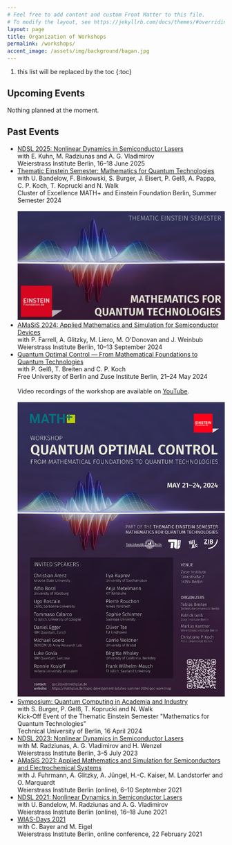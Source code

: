 ```yaml
---
# Feel free to add content and custom Front Matter to this file.
# To modify the layout, see https://jekyllrb.com/docs/themes/#overriding-theme-defaults
layout: page
title: Organization of Workshops
permalink: /workshops/
accent_image: /assets/img/background/bagan.jpg
---
```


1. this list will be replaced by the toc
{:toc}


## Upcoming Events

<p>Nothing planned at the moment.</p>




## Past Events

<ul>
  <li><a href="https://www.wias-berlin.de/workshops/NDSL25/">NDSL 2025: Nonlinear Dynamics in Semiconductor Lasers</a><br />
  with E.&nbsp;Kuhn, M.&nbsp;Radziunas and A.&nbsp;G.&nbsp;Vladimirov<br />
  Weierstrass Institute Berlin, 16&ndash;18 June 2025
  </li>

  <li><a href="https://mathplus.de/topic-development-lab/tes-summer-2024/">Thematic Einstein Semester: Mathematics for Quantum Technologies</a><br />
  with U.&nbsp;Bandelow, F.&nbsp;Binkowski, S.&nbsp;Burger, J.&nbsp;Eisert, P.&nbsp;Gel&szlig;, A.&nbsp;Pappa, C.&nbsp;P.&nbsp;Koch, T.&nbsp;Koprucki and N.&nbsp;Walk<br />
  Cluster of Excellence MATH+ and Einstein Foundation Berlin, Summer Semester 2024
  <br />
  <br />
  <a href="https://mathplus.de/topic-development-lab/tes-summer-2024/"><img src="/assets/img/workshops/TES-banner.png" alt="Thematic Einstein Semester: Mathematics for Quantum Technologies" width="500px"/></a>
  </li>

  <li><a href="https://www.wias-berlin.de/workshops/amasis2024/">AMaSiS 2024: Applied Mathematics and Simulation for Semiconductor Devices</a><br />
  with P.&nbsp;Farrell, A.&nbsp;Glitzky, M.&nbsp;Liero, M.&nbsp;O'Donovan and J.&nbsp;Weinbub<br />
  Weierstrass Institute Berlin, 10&ndash;13 September 2024
  </li>
  <li><a href="https://mathplus.de/topic-development-lab/tes-summer-2024/qoc-workshop/">Quantum Optimal Control &mdash; From Mathematical Foundations to Quantum Technologies</a><br />
  with P.&nbsp;Gel&szlig;, T.&nbsp;Breiten and C.&nbsp;P.&nbsp;Koch<br />
  Free University of Berlin and Zuse Institute Berlin, 21&ndash;24 May 2024
  <br />
  <br />
  Video recordings of the workshop are available on <a href="https://www.youtube.com/playlist?list=PLMG1in_rYUozabocEiHeUplvuUf1Nm2bs">YouTube</a>.
  <br />
  <br />
  <a href="https://mathplus.de/topic-development-lab/tes-summer-2024/qoc-workshop"><img src="/assets/img/workshops/poster-QOC.jpg" alt="Workshop Quantum Optimal Control &mdash; From Mathematical Foundations to Quantum Technologies" width="500px"/></a>
  </li>

  <li><a href="https://mathplus.de/topic-development-lab/tes-summer-2024/kick-off-event">Symposium: Quantum Computing in Academia and Industry</a><br />
  with S.&nbsp;Burger, P.&nbsp;Gel&szlig;, T.&nbsp;Koprucki and N.&nbsp;Walk<br />
  Kick-Off Event of the Thematic Einstein Semester "Mathematics for Quantum Technologies"<br />
  Technical University of Berlin, 16 April 2024
  </li>    
       
  <li><a href="https://www.wias-berlin.de/workshops/NDSL23/">NDSL 2023: Nonlinear Dynamics in Semiconductor Lasers</a><br />
  with M.&nbsp;Radziunas, A.&nbsp;G.&nbsp;Vladimirov and H.&nbsp;Wenzel<br />
  Weierstrass Institute Berlin, 3&ndash;5 July 2023
  </li>

  <li><a href="https://www.wias-berlin.de/workshops/amasis2021/">AMaSiS 2021: Applied Mathematics and Simulation for Semiconductors and Electrochemical Systems</a><br />
  with J.&nbsp;Fuhrmann, A.&nbsp;Glitzky, A.&nbsp;J&uuml;ngel, H.-C.&nbsp;Kaiser, M.&nbsp;Landstorfer and O.&nbsp;Marquardt<br />
  Weierstrass Institute Berlin (online), 6&ndash;10 September 2021
  </li>

  <li><a href="https://www.wias-berlin.de/workshops/NDSL2021/">NDSL 2021: Nonlinear Dynamics in Semiconductor Lasers</a><br />
  with U.&nbsp;Bandelow, M.&nbsp;Radziunas and A.&nbsp;G.&nbsp;Vladimirov<br />
  Weierstrass Institute Berlin (online), 16&ndash;18 June 2021
  </li>

  <li><a href="https://www.wias-berlin.de/intern/staff/WIASday2021/">WIAS-Days 2021</a><br />
  with C.&nbsp;Bayer and M.&nbsp;Eigel<br />
  Weierstrass Institute Berlin, online conference, 22 February 2021
  </li>

</ul>